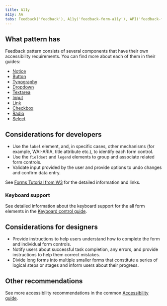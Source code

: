 ```yaml
---
title: A11y
a11y: AA
tabs: Feedback('feedback'), A11y('feedback-form-a11y'), API('feedback-form-api'), Example('feedback-form-code'), Changelog('feedback-form-changelog')
---
```


## What pattern has

Feedback pattern consists of several components that have their own accessibility requirements. You can find more about each of them in their guides:

- [Notice](/components/notice/notice-a11y)
- [Button](/components/button/button-a11y)
- [Typography](/style/typography/typography-a11y)
- [Dropdown](/components/dropdown/dropdown-a11y)
- [Textarea](/components/textarea/textarea-a11y)
- [Input](/components/input/input-a11y)
- [Link](/components/link/link-a11y)
- [Checkbox](/components/checkbox/checkbox-a11y)
- [Radio](/components/radio/radio-a11y)
- [Select](/components/select/select-a11y)

## Considerations for developers

- Use the `label` element, and, in specific cases, other mechanisms (for example, WAI-ARIA, title attribute etc.), to identify each form control.
- Use the `fieldset` and `legend` elements to group and associate related form controls.
- Validate input provided by the user and provide options to undo changes and confirm data entry.

See [Forms Tutorial from W3](https://www.w3.org/WAI/tutorials/forms/) for the detailed information and links.

### Keyboard support

See detailed information about the keyboard support for the all form elements in the [Keyboard control guide](/core-principles/a11y/a11y-keyboard/).

## Considerations for designers

- Provide instructions to help users understand how to complete the form and individual form controls.
- Notify users about successful task completion, any errors, and provide instructions to help them correct mistakes.
- Divide long forms into multiple smaller forms that constitute a series of logical steps or stages and inform users about their progress.

## Other recommendations

See more accessibility recommendations in the common [Accessibility guide](/core-principles/a11y/).
